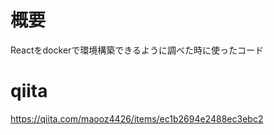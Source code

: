 # 概要
Reactをdockerで環境構築できるように調べた時に使ったコード

# qiita
https://qiita.com/maooz4426/items/ec1b2694e2488ec3ebc2
